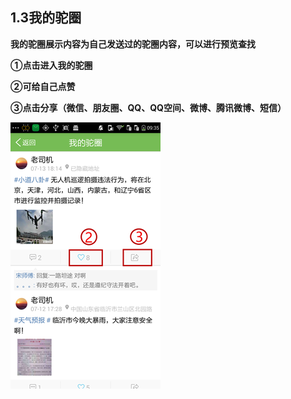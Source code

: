 ## **1.3我的驼圈**

**我的驼圈展示内容为自己发送过的驼圈内容，可以进行预览查找**

**①点击进入我的驼圈**

**②可给自己点赞**

**③点击分享（微信、朋友圈、QQ、QQ空间、微博、腾讯微博、短信）**

![](/assets/我的驼圈.png)

